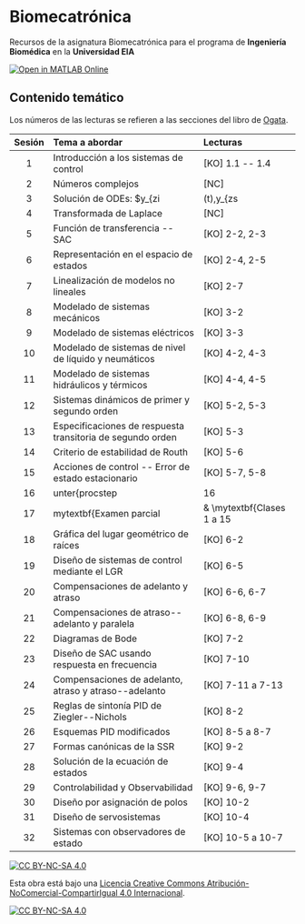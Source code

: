 # Biomecatrónica

Recursos de la asignatura Biomecatrónica para el programa de **Ingeniería Biomédica** en la **Universidad EIA**

[![Open in MATLAB Online](https://www.mathworks.com/images/responsive/global/open-in-matlab-online.svg)](https://matlab.mathworks.com/open/github/v1?repo=aquinteroz/Biomecatronica)

## Contenido temático

Los números de las lecturas se refieren a las secciones del libro de [Ogata](https://ingenierovizcaino.com/material/libros/sd/ingenieria-de-control-moderna-ogata-5ed.pdf).

| Sesión | Tema a abordar | Lecturas |
| :---: | :--- | :--- |
| 1      |Introducción a los sistemas de control|[KO] 1.1 -- 1.4|   
| 2      |Números complejos |[NC]   |   
| 3      |Solución de ODEs: $y_{zi|(t),y_{zs|(t)$   |[NC]   |   
| 4      |Transformada de Laplace   |[NC]   |   
| 5      |Función de transferencia -- SAC   |[KO] 2-2, 2-3  |   
| 6      |Representación en el espacio de estados   |[KO] 2-4, 2-5  |   
| 7      |Linealización de modelos no lineales  |[KO] 2-7   |   
| 8      |Modelado de sistemas mecánicos|[KO] 3-2   |   
| 9      |Modelado de sistemas eléctricos   |[KO] 3-3   |   
| 10     |Modelado de sistemas de nivel de líquido y neumáticos |[KO] 4-2, 4-3  |   
| 11     |Modelado de sistemas hidráulicos y térmicos   |[KO] 4-4, 4-5  |
| 12     |Sistemas dinámicos de primer y segundo orden  |[KO] 5-2, 5-3  |   
| 13     |Especificaciones de respuesta transitoria de segundo orden|[KO] 5-3   |   
| 14     |Criterio de estabilidad de Routh  |[KO] 5-6   |   
| 15     |Acciones de control -- Error de estado estacionario   |[KO] 5-7, 5-8  |   
| 16     |unter{procstep|16|
| 17     |mytextbf{Examen parcial|  & \mytextbf{Clases 1 a 15| \\
| 18     |Gráfica del lugar geométrico de raíces|[KO] 6-2   |   
| 19     |Diseño de sistemas de control mediante el LGR |[KO] 6-5   |   
| 20     |Compensaciones de adelanto y atraso   |[KO] 6-6, 6-7  |   
| 21     |Compensaciones de atraso--adelanto y paralela |[KO] 6-8, 6-9  |   
| 22     |Diagramas de Bode |[KO] 7-2   |
| 23     |Diseño de SAC usando respuesta en frecuencia  |[KO] 7-10  |
| 24     |Compensaciones de adelanto, atraso y atraso--adelanto |[KO] 7-11 a 7-13|
| 25     |Reglas de sintonía PID de Ziegler--Nichols|[KO] 8-2   |
| 26     |Esquemas PID modificados  |[KO] 8-5 a 8-7 |
| 27     |Formas canónicas de la SSR|[KO] 9-2   |
| 28     |Solución de la ecuación de estados|[KO] 9-4   |
| 29     |Controlabilidad y Observabilidad  |[KO] 9-6, 9-7  |
| 30     |Diseño por asignación de polos|[KO] 10-2  |
| 31     |Diseño de servosistemas   |[KO] 10-4  |
| 32     |Sistemas con observadores de estado   |[KO] 10-5 a 10-7|


[![CC BY-NC-SA 4.0][cc-by-nc-sa-shield]][cc-by-nc-sa]

Esta obra está bajo una
[Licencia Creative Commons Atribución-NoComercial-CompartirIgual 4.0 Internacional][cc-by-nc-sa].

[![CC BY-NC-SA 4.0][cc-by-nc-sa-image]][cc-by-nc-sa]

[cc-by-nc-sa]: https://creativecommons.org/licenses/by-nc-sa/4.0/deed.es
[cc-by-nc-sa-image]: https://licensebuttons.net/l/by-nc-sa/4.0/88x31.png
[cc-by-nc-sa-shield]: https://img.shields.io/badge/License-CC%20BY--NC--SA%204.0-007A78.svg
